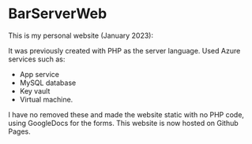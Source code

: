 # BarServerWeb

This is my personal website (January 2023): 

It was previously created with PHP as the server language. Used Azure services such as: 
- App service
- MySQL database
- Key vault
- Virtual machine. 

I have no removed these and made the website static with no PHP code, using GoogleDocs for the forms. 
This website is now hosted on Github Pages.
